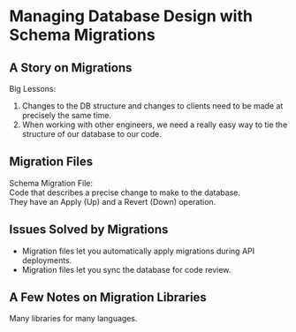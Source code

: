 # Managing Database Design with Schema Migrations

## A Story on Migrations

Big Lessons: 
1. Changes to the DB structure and changes to clients need to be made at precisely 
the same time.
2. When working with other engineers, we need a really easy way to tie the structure
of our database to our code.

## Migration Files

Schema Migration File:   
Code that describes a precise change to make to the database.  
They have an Apply (Up) and a Revert (Down) operation.  

## Issues Solved by Migrations

* Migration files let you automatically apply migrations during API deployments.
* Migration files let you sync the database for code review.

## A Few Notes on Migration Libraries

Many libraries for many languages.
